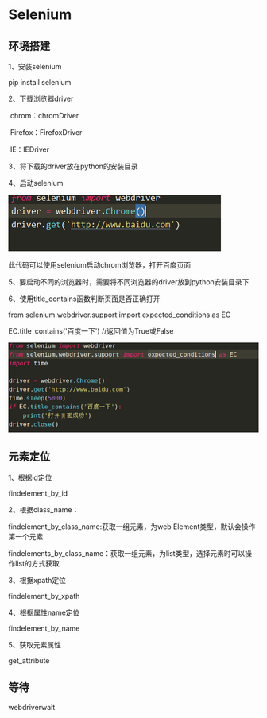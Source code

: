 # Selenium

## 环境搭建

1、安装selenium

pip install selenium

2、下载浏览器driver

​    chrom：chromDriver

​    Firefox：FirefoxDriver

​    IE：IEDriver

3、将下载的driver放在python的安装目录

4、启动selenium

![start_driver](../images/start_driver.png)

此代码可以使用selenium启动chrom浏览器，打开百度页面

5、要启动不同的浏览器时，需要将不同浏览器的driver放到python安装目录下

6、使用title_contains函数判断页面是否正确打开

from selenium.webdriver.support import expected_conditions as EC

EC.title_contains('百度一下')      //返回值为True或False

![title_contains](../images/title_contains.png)



## 元素定位

1、根据id定位

findelement_by_id

2、根据class_name：

findelement_by_class_name:获取一组元素，为web Element类型，默认会操作第一个元素

findelements_by_class_name：获取一组元素，为list类型，选择元素时可以操作list的方式获取

3、根据xpath定位

findelement_by_xpath

4、根据属性name定位

findelement_by_name

5、获取元素属性

get_attribute

## 等待

webdriverwait

